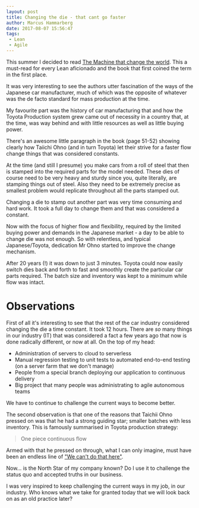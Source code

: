 ```yaml
---
layout: post
title: Changing the die - that cant go faster
author: Marcus Hammarberg
date: 2017-08-07 15:56:47
tags:
 - Lean
 - Agile
---
```


This summer I decided to read [The Machine that change the world](https://www.amazon.com/Machine-That-Changed-World-Revolutionizing/dp/0743299795). This a must-read for every Lean aficionado and the book that first coined the term in the first place.

It was very interesting to see the authors utter fascination of the ways of the Japanese car manufacturer, much of which was the opposite of whatever was the de facto standard for mass production at the time.

My favourite part was the history of car manufacturing that and how the Toyota Production system grew came out of necessity in a country that, at the time, was way behind and with little resources as well as little buying power.

<!-- excerpt-end -->

There's an awesome little paragraph in the book (page 51-52) showing clearly how Taiichi Ohno (and in turn Toyota) let their strive for a faster flow change things that was considered constants.

At the time (and still I presume) you make cars from a roll of steel that then is stamped into the required parts for the model needed. These dies of course need to be very heavy and sturdy since you, quite literally, are stamping things out of steel. Also they need to be extremely precise as smallest problem would replicate throughout all the parts stamped out.

Changing a die to stamp out another part was very time consuming and hard work. It took a full day to change them and that was considered a constant.

Now with the focus of higher flow and flexibility, required by the limited buying power and demands in the Japanese market - a day to be able to change die was not enough. So with relentless, and typical Japanese/Toyota, dedication Mr Ohno started to improve the change mechanism.

After 20 years (!) it was down to just 3 minutes. Toyota could now easily switch dies back and forth to fast and smoothly create the particular car parts required. The batch size and inventory was kept to a minimum while flow was intact.

# Observations

First of all it's interesting to see that the rest of the car industry considered changing the die a time constant. It took 12 hours. There are *so* many things in our industry (IT) that was considered a fact a few years ago that now is done radically different, or now at all. On the top of my head:

* Administration of servers to cloud to serverless
* Manual regression testing to unit tests to automated end-to-end testing (on a server farm that we don't manage)
* People from a special branch deploying our application to continuous delivery
* Big project that many people was administrating to agile autonomous teams

We have to continue to challenge the current ways to become better.

The second observation is that one of the reasons that Taichii Ohno pressed on was that he had a strong guiding star; smaller batches with less inventory. This is famously summarised in Toyota production strategy:

> One piece continuous flow

Armed with that he pressed on through, what I can only imagine, must have been an endless line of ["We can't do that here"](http://www.marcusoft.net/2016/09/that-will-not-work-here-and-toyota-kata-mindset.html).

Now… is the North Star of my company known? Do I use it to challenge the status quo and accepted truths in our business.

I was very inspired to keep challenging the current ways in my job, in our industry. Who knows what we take for granted today that we will look back on as an old practice later?
